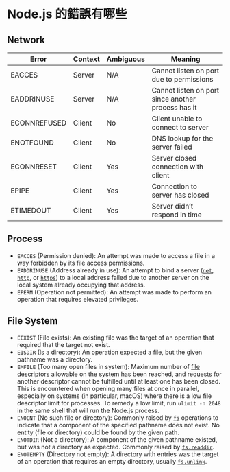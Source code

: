 # Node.js 的錯誤有哪些

## Network

| Error        | Context | Ambiguous | Meaning                                            |
| ------------ | ------- | --------- | -------------------------------------------------- |
| EACCES       | Server  | N/A       | Cannot listen on port due to permissions           |
| EADDRINUSE   | Server  | N/A       | Cannot listen on port since another process has it |
| ECONNREFUSED | Client  | No        | Client unable to connect to server                 |
| ENOTFOUND    | Client  | No        | DNS lookup for the server failed                   |
| ECONNRESET   | Client  | Yes       | Server closed connection with client               |
| EPIPE        | Client  | Yes       | Connection to server has closed                    |
| ETIMEDOUT    | Client  | Yes       | Server didn’t respond in time                      |

## Process

-   `EACCES` (Permission denied): An attempt was made to access a file in a way forbidden by its file access permissions.
-   `EADDRINUSE` (Address already in use): An attempt to bind a server ([`net`](https://nodejs.org/api/net.html), [`http`](https://nodejs.org/api/http.html), or [`https`](https://nodejs.org/api/https.html)) to a local address failed due to another server on the local system already occupying that address.
-   `EPERM` (Operation not permitted): An attempt was made to perform an operation that requires elevated privileges.

## File System

-   `EEXIST` (File exists): An existing file was the target of an operation that required that the target not exist.
-   `EISDIR` (Is a directory): An operation expected a file, but the given pathname was a directory.
-   `EMFILE` (Too many open files in system): Maximum number of [file descriptors](https://en.wikipedia.org/wiki/File_descriptor) allowable on the system has been reached, and requests for another descriptor cannot be fulfilled until at least one has been closed. This is encountered when opening many files at once in parallel, especially on systems (in particular, macOS) where there is a low file descriptor limit for processes. To remedy a low limit, run `ulimit -n 2048` in the same shell that will run the Node.js process.
-   `ENOENT` (No such file or directory): Commonly raised by [`fs`](https://nodejs.org/api/fs.html) operations to indicate that a component of the specified pathname does not exist. No entity (file or directory) could be found by the given path.
-   `ENOTDIR` (Not a directory): A component of the given pathname existed, but was not a directory as expected. Commonly raised by [`fs.readdir`](https://nodejs.org/api/fs.html#fs_fs_readdir_path_options_callback).
-   `ENOTEMPTY` (Directory not empty): A directory with entries was the target of an operation that requires an empty directory, usually [`fs.unlink`](https://nodejs.org/api/fs.html#fs_fs_unlink_path_callback).
